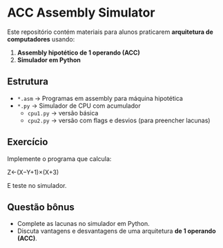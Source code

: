 # ACC Assembly Simulator

Este repositório contém materiais para alunos praticarem **arquitetura de computadores** usando:
1. **Assembly hipotético de 1 operando (ACC)**
2. **Simulador em Python**

## Estrutura
- `*.asm` → Programas em assembly para máquina hipotética
- `*.py` → Simulador de CPU com acumulador
  - `cpu1.py` → versão básica  
  - `cpu2.py` → versão com flags e desvios (para preencher lacunas)

## Exercício
Implemente o programa que calcula:

 
Z←(X−Y+1)×(X+3) 
 
 

E teste no simulador.

## Questão bônus
- Complete as lacunas no simulador em Python.
- Discuta vantagens e desvantagens de uma arquitetura **de 1 operando (ACC)**.

